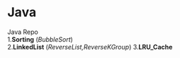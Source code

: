 # Java
Java Repo              <br>
1.<b>Sorting</b>    (<i>BubbleSort</i>) <br>
2.<b>LinkedList</b> (<i>ReverseList,ReverseKGroup</i>)
3.<b>LRU_Cache</b> 
